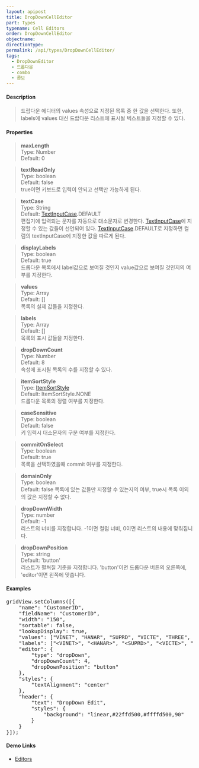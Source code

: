 ```yaml
---
layout: apipost
title: DropDownCellEditor
part: Types
typename: Cell Editors
order: DropDownCellEditor
objectname: 
directiontype: 
permalink: /api/types/DropDownCellEditor/
tags:
  - DropDownEditor
  - 드롭다운
  - combo
  - 콤보
---
```


#### Description

> 드랍다운 에디터의 values 속성으로 지정된 목록 중 한 값을 선택한다.
> 또한, labels에 values 대신 드랍다운 리스트에 표시될 텍스트들을 지정할 수 있다. 

#### Properties

> **maxLength**  
> Type: Number  
> Default: 0  

> **textReadOnly**  
> Type: boolean    
> Default: false    
> true이면 키보드로 입력이 안되고 선택만 가능하게 된다.  

> **textCase**  
> Type: String  
> Default: [TextInputCase](/api/types/TextInputCase/).DEFAULT  
> 편집기에 입력되는 문자를 자동으로 대소문자로 변경한다. [TextInputCase](/api/types/TextInputCase/)에 지정할 수 있는 값들이 선언되어 있다. [TextInputCase](/api/types/TextInputCase/).DEFAULT로 지정하면 컬럼의 textInputCase에 지정한 값을 따르게 된다.  

> **displayLabels**  
> Type: boolean  
> Default: true  
> 드롭다운 목록에서 label값으로 보여질 것인지 value값으로 보여질 것인지의 여부를 지정한다.   

> **values**  
> Type: Array  
> Default: []  
> 목록의 실제 값들을 지정한다.  

> **labels**  
> Type: Array  
> Default: []  
> 목록의 표시 값들을 지정한다.  

> **dropDownCount**  
> Type: Number  
> Default: 8  
> 속성에 표시될 목록의 수를 지정할 수 있다.  

> **itemSortStyle**  
> Type: [ItemSortStyle](/api/types/ItemSortStyle)  
> Default: ItemSortStyle.NONE  
> 드롭다운 목록의 정렬 여부를 지정한다.

> **caseSensitive**  
> Type: boolean  
> Default: false  
> 키 입력시 대소문자의 구분 여부를 지정한다.  

> **commitOnSelect**  
> Type: boolean  
> Default: true  
> 목록을 선택하였을때 commit 여부를 지정한다. 

> **domainOnly**  
> Type: boolean  
> Default: false
> 목록에 있는 값들만 지정할 수 있는지의 여부, true시 목록 이외의 값은 지정할 수 없다.  

> **dropDownWidth**  
> Type: number  
> Default: -1  
> 리스트의 너비를 지정합니다. -1이면 컬럼 너비, 0이면 리스트의 내용에 맞춰집니다.   

> **dropDownPosition**   
> Type: string  
> Default: 'button'  
> 리스트가 펼쳐질 기준을 지정합니다. 'button'이면 드롭다운 버튼의 오른쪽에, 'editor'이면 왼쪽에 맞춥니다.  

#### Examples  

<pre class="prettyprint">
gridView.setColumns([{
    "name": "CustomerID",
    "fieldName": "CustomerID",
    "width": "150",
    "sortable": false,
    "lookupDisplay": true,
    "values": ["VINET", "HANAR", "SUPRD", "VICTE", "THREE", "SEVEN"],
    &quot;labels&quot;: [&quot;&lt;VINET&gt;&quot;, &quot;&lt;HANAR&gt;&quot;, &quot;&lt;SUPRD&gt;&quot;, &quot;&lt;VICTE&gt;&quot;, &quot;&lt;THREE&gt;&quot;, &quot;&lt;SEVEN&gt;"],
    "editor": {
        "type": "dropDown",
        "dropDownCount": 4,
        "dropDownPosition": "button"
    },
    "styles": {
        "textAlignment": "center"
    },
    "header": {
        "text": "DropDown Edit",
        "styles": {
            "background": "linear,#22ffd500,#ffffd500,90"
        }
    }
}]);
</pre>

#### Demo Links

* [Editors](http://demo.realgrid.com/Demo/Editors)  
